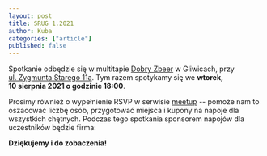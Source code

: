```yaml
---
layout: post
title: SRUG 1.2021
author: Kuba
categories: ["article"]
published: false
---
```


Spotkanie odbędzie się w multitapie [Dobry
Zbeer](https://www.facebook.com/DobryZbeer/) w Gliwicach, przy
[ul.&nbsp;Zygmunta&nbsp;Starego&nbsp;11a](https://www.google.com/maps/place/Zygmunta+Starego+11a,+44-100+Gliwice/). Tym
razem spotykamy się we **wtorek, 10&nbsp;sierpnia&nbsp;2021 o godzinie
18:00**.

Prosimy również o wypełnienie RSVP w serwisie
[meetup](https://www.meetup.com/srugpl/events/268215956/) -- pomoże
nam to oszacować liczbę osób, przygotować miejsca i kupony na napoje
dla wszystkich chętnych. Podczas tego spotkania sponsorem napojów dla
uczestników będzie firma:

**Dziękujemy i do zobaczenia!**
